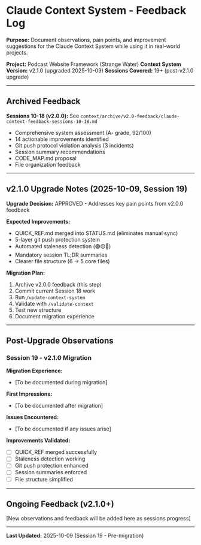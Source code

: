 # Claude Context System - Feedback Log

**Purpose:** Document observations, pain points, and improvement suggestions for the Claude Context System while using it in real-world projects.

**Project:** Podcast Website Framework (Strange Water)
**Context System Version:** v2.1.0 (upgraded 2025-10-09)
**Sessions Covered:** 19+ (post-v2.1.0 upgrade)

---

## Archived Feedback

**Sessions 10-18 (v2.0.0):** See `context/archive/v2.0-feedback/claude-context-feedback-sessions-10-18.md`
- Comprehensive system assessment (A- grade, 92/100)
- 14 actionable improvements identified
- Git push protocol violation analysis (3 incidents)
- Session summary recommendations
- CODE_MAP.md proposal
- File organization feedback

---

## v2.1.0 Upgrade Notes (2025-10-09, Session 19)

**Upgrade Decision:** APPROVED - Addresses key pain points from v2.0.0 feedback

**Expected Improvements:**
- QUICK_REF.md merged into STATUS.md (eliminates manual sync)
- 5-layer git push protection system
- Automated staleness detection (🟢🟡🔴)
- Mandatory session TL;DR summaries
- Clearer file structure (6 → 5 core files)

**Migration Plan:**
1. Archive v2.0.0 feedback (this step)
2. Commit current Session 18 work
3. Run `/update-context-system`
4. Validate with `/validate-context`
5. Test new structure
6. Document migration experience

---

## Post-Upgrade Observations

### Session 19 - v2.1.0 Migration

**Migration Experience:**
- [To be documented during migration]

**First Impressions:**
- [To be documented after migration]

**Issues Encountered:**
- [To be documented if any issues arise]

**Improvements Validated:**
- [ ] QUICK_REF merged successfully
- [ ] Staleness detection working
- [ ] Git push protection enhanced
- [ ] Session summaries enforced
- [ ] File structure simplified

---

## Ongoing Feedback (v2.1.0+)

[New observations and feedback will be added here as sessions progress]

---

**Last Updated:** 2025-10-09 (Session 19 - Pre-migration)
